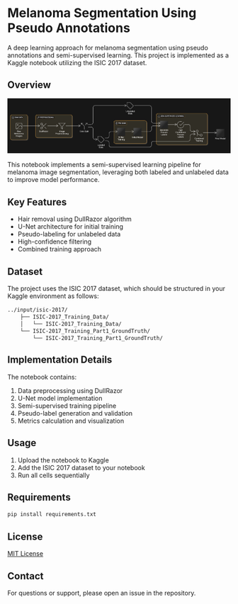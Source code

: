 # Melanoma Segmentation Using Pseudo Annotations

A deep learning approach for melanoma segmentation using pseudo annotations and semi-supervised learning. This project is implemented as a Kaggle notebook utilizing the ISIC 2017 dataset.

## Overview

![Model](images/model_diagram.png)

This notebook implements a semi-supervised learning pipeline for melanoma image segmentation, leveraging both labeled and unlabeled data to improve model performance.

## Key Features
- Hair removal using DullRazor algorithm
- U-Net architecture for initial training
- Pseudo-labeling for unlabeled data
- High-confidence filtering
- Combined training approach

## Dataset

The project uses the ISIC 2017 dataset, which should be structured in your Kaggle environment as follows:

```
../input/isic-2017/
    ├── ISIC-2017_Training_Data/
    │   └── ISIC-2017_Training_Data/
    └── ISIC-2017_Training_Part1_GroundTruth/
        └── ISIC-2017_Training_Part1_GroundTruth/
```

## Implementation Details

The notebook contains:
1. Data preprocessing using DullRazor
2. U-Net model implementation
3. Semi-supervised training pipeline
4. Pseudo-label generation and validation
5. Metrics calculation and visualization

## Usage

1. Upload the notebook to Kaggle
2. Add the ISIC 2017 dataset to your notebook
3. Run all cells sequentially

## Requirements

```bash
pip install requirements.txt
```

## License

[MIT License](LICENSE)


## Contact

For questions or support, please open an issue in the repository.
